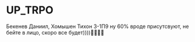 # UP_TRPO
Бекенев Даниил, Хомышен Тихон 3-1П9
ну 60% вроде присутсвуют,
не бейте в лицо, скоро все будет))))👾👾👾👾
